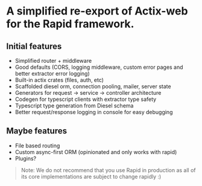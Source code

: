 # A simplified re-export of Actix-web for the Rapid framework.

## Initial features
- Simplified router + middleware
- Good defaults (CORS, logging middleware, custom error pages and better extractor error logging)
- Built-in actix crates (files, auth, etc)
- Scaffolded diesel orm, connection pooling, mailer, server state
- Generators for request -> service -> controller architecture
- Codegen for typescript clients with extractor type safety
- Typescript type generation from Diesel schema
- Better request/response logging in console for easy debugging

## Maybe features
- File based routing
- Custom async-first ORM (opinionated and only works with rapid)
- Plugins?

> Note: We do not recommend that you use Rapid in production as all of its core implementations are subject to change rapidly :)
